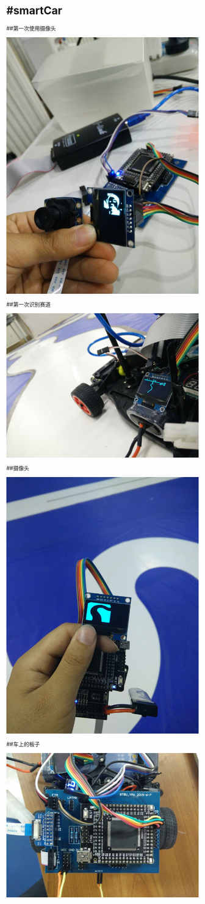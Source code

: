 
#smartCar
=========

##第一次使用摄像头

![](screen/img1.jpg)

##第一次识别赛道

![](screen/img2.jpg)

##摄像头

![](screen/IMG_20150716_211534.jpg)

##车上的板子

![](screen/56F9B75D7D16DC1A01F5C31D98BCE33C.jpg)